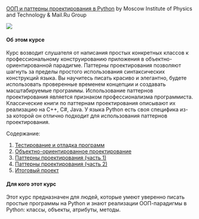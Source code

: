 [ООП и паттерны проектирования в Python](https://www.coursera.org/learn/oop-patterns-python) by Moscow Institute of Physics and Technology & Mail.Ru Group

 <p>
     <a href="https://www.coursera.org/learn/oop-patterns-python">
         <img src="https://github.com/VulpesCorsac/Coursera-Programming-in-Python/blob/master/Logo.png">
     </a>
  </p>

#### Об этом курсе ####
Курс возводит слушателя от написания простых конкретных классов к профессиональному конструированию приложения в объектно-ориентированной парадигме. Паттерны проектирования позволяют шагнуть за пределы простого использования синтаксических конструкций языка. Вы научитесь писать красиво и элегантно, будете использовать проверенные временем концепции и создавать масштабируемые программы. Использование паттернов проектирования является признаком профессионализма программиста.	
Классические книги по паттернам проектирования описывают их реализацию на C++, C#, Java. У языка Python есть своя специфика из-за которой он отлично подходит для использования паттернов проектирования.

Содержание:
1. [Тестирование и отладка программ]()
2. [Объектно-ориентированное проектирование]()
3. [Паттерны проектирования (часть 1)]()
4. [Паттерны проектирования (часть 2)]()
5. [Итоговый проект]()


#### Для кого этот курс ####
Этот курс предназначен для людей, которые умеют уверенно писать простые программы на Python и знают реализации ООП-парадигмы в Python: классы, объекты, атрибуты, методы.